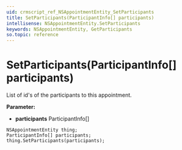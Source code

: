 ```yaml
---
uid: crmscript_ref_NSAppointmentEntity_SetParticipants
title: SetParticipants(ParticipantInfo[] participants)
intellisense: NSAppointmentEntity.SetParticipants
keywords: NSAppointmentEntity, GetParticipants
so.topic: reference
---
```


# SetParticipants(ParticipantInfo[] participants)

List of id's of the participants to this appointment.

**Parameter:** 
 - **participants** ParticipantInfo[]

```crmscript
NSAppointmentEntity thing;
ParticipantInfo[] participants;
thing.SetParticipants(participants);
```

